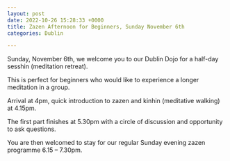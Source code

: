 ```yaml
---
layout: post
date: 2022-10-26 15:28:33 +0000
title: Zazen Afternoon for Beginners, Sunday November 6th
categories: Dublin

---
```

Sunday, November 6th, we welcome you to our Dublin Dojo for a half-day sesshin (meditation retreat).

This is perfect for beginners who would like to experience a longer meditation in a group.

Arrival at 4pm, quick introduction to zazen and kinhin (meditative walking) at 4.15pm.

The first part finishes at 5.30pm with a circle of discussion and opportunity to ask questions.

You are then welcomed to stay for our regular Sunday evening zazen programme 6.15 – 7.30pm.